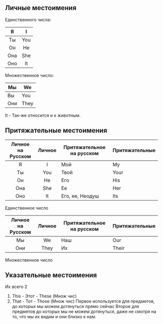 ## Личные местоимения 
Единственного числа:

|  Я  |  I  |
| :-: | :-: |
| Ты  | You |
| Он  | He  |
| Она | She |
| Оно | It  |
Множественное число:

| Мы  | We   |
| --- | ---- |
| Вы  | You  |
| Они | They |
It - Так-же относится и к животным.

## Притяжательные местоимения

| Личное на Русском | Личное | Притяжательное на русском | Притяжательные |
| :---------------: | :----: | ------------------------- | -------------- |
|         Я         |   I    | Мой                       | My             |
|        Ты         |  You   | Твой                      | Your           |
|        Он         |   He   | Его                       | His            |
|        Она        |  She   | Ее                        | Her            |
|        Оно        |   It   | Его, ее, Неодуш           | Its            |
Единственное число

| Личное на Русском | Личное | Притяжательное на русском | Притяжательные |
| :---------------: | :----: | ------------------------- | -------------- |
|        Мы         |   We   | Наш                       | Our            |
|        Они        |  They  | Их                        | Their          |
Множественное число

## Указательные местоимения
Их всего 2
1) This - Этот - These (Множ чис)
2) That - Тот - Those (Множ чис)
Первое используется для предметов, до которых мы можем дотянуться прямо сейчас
Второе для предметов до которых мы не можем дотянуться, даже не смотря на то, что мы их видим и они близко к нам.

